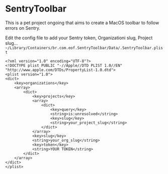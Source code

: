 # SentryToolbar

This is a pet project ongoing that aims to create a MacOS toolbar to follow errors on Sentry.

Edit the config file to add your Sentry token, Organizationi slug, Project slug...
    `~/Library/Containers/br.com.eof.SentryToolbar/Data/.SentryToolbar.plist`

```
<?xml version="1.0" encoding="UTF-8"?>
<!DOCTYPE plist PUBLIC "-//Apple//DTD PLIST 1.0//EN" "http://www.apple.com/DTDs/PropertyList-1.0.dtd">
<plist version="1.0">
<dict>
    <key>organizations</key>
    <array>
        <dict>
            <key>projects</key>
            <array>
                <dict>
                    <key>query</key>
                    <string>is:unresolved</string>
                    <key>slug</key>
                    <string>your_project_slug</string>
                </dict>
            </array>
            <key>slug</key>
            <string>your_org_slug</string>
            <key>token</key>
            <string>YOUR TOKEN</string>
        </dict>
    </array>
</dict>
</plist>

```
